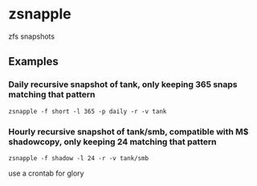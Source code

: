 # zsnapple
zfs snapshots

## Examples

### Daily recursive snapshot of tank, only keeping 365 snaps matching that pattern

```
zsnapple -f short -l 365 -p daily -r -v tank
```

### Hourly recursive snapshot of tank/smb, compatible with M$ shadowcopy, only keeping 24 matching that pattern

```
zsnapple -f shadow -l 24 -r -v tank/smb
```

use a crontab for glory

